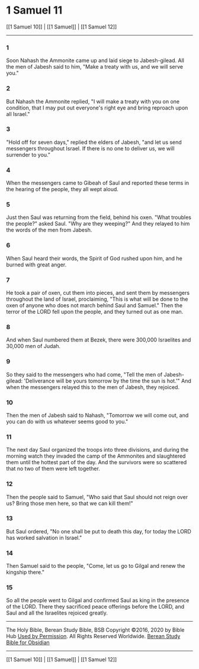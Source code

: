 # 1 Samuel 11

[[1 Samuel 10]] | [[1 Samuel]] | [[1 Samuel 12]]

---

### 1
Soon Nahash the Ammonite came up and laid siege to Jabesh-gilead. All the men of Jabesh said to him, "Make a treaty with us, and we will serve you."

### 2
But Nahash the Ammonite replied, "I will make a treaty with you on one condition, that I may put out everyone's right eye and bring reproach upon all Israel."

### 3
"Hold off for seven days," replied the elders of Jabesh, "and let us send messengers throughout Israel. If there is no one to deliver us, we will surrender to you."

### 4
When the messengers came to Gibeah of Saul and reported these terms in the hearing of the people, they all wept aloud.

### 5
Just then Saul was returning from the field, behind his oxen. "What troubles the people?" asked Saul. "Why are they weeping?" And they relayed to him the words of the men from Jabesh.

### 6
When Saul heard their words, the Spirit of God rushed upon him, and he burned with great anger.

### 7
He took a pair of oxen, cut them into pieces, and sent them by messengers throughout the land of Israel, proclaiming, "This is what will be done to the oxen of anyone who does not march behind Saul and Samuel." Then the terror of the LORD fell upon the people, and they turned out as one man.

### 8
And when Saul numbered them at Bezek, there were 300,000 Israelites and 30,000 men of Judah.

### 9
So they said to the messengers who had come, "Tell the men of Jabesh-gilead: 'Deliverance will be yours tomorrow by the time the sun is hot.'" And when the messengers relayed this to the men of Jabesh, they rejoiced.

### 10
Then the men of Jabesh said to Nahash, "Tomorrow we will come out, and you can do with us whatever seems good to you."

### 11
The next day Saul organized the troops into three divisions, and during the morning watch they invaded the camp of the Ammonites and slaughtered them until the hottest part of the day. And the survivors were so scattered that no two of them were left together.

### 12
Then the people said to Samuel, "Who said that Saul should not reign over us? Bring those men here, so that we can kill them!"

### 13
But Saul ordered, "No one shall be put to death this day, for today the LORD has worked salvation in Israel."

### 14
Then Samuel said to the people, "Come, let us go to Gilgal and renew the kingship there."

### 15
So all the people went to Gilgal and confirmed Saul as king in the presence of the LORD. There they sacrificed peace offerings before the LORD, and Saul and all the Israelites rejoiced greatly.

---

The Holy Bible, Berean Study Bible, BSB
Copyright ©2016, 2020 by Bible Hub
[Used by Permission](https://berean.bible/terms.htm). All Rights Reserved Worldwide.
[Berean Study Bible for Obsidian](https://github.com/gapmiss/berean-study-bible-for-obsidian)

---

[[1 Samuel 10]] | [[1 Samuel]] | [[1 Samuel 12]]

